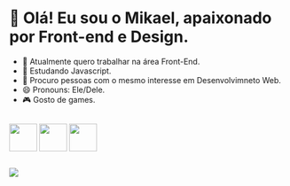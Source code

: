
<h1>👋 Olá! Eu sou o Mikael, apaixonado por Front-end e Design.</h1>

- 🔭 Atualmente quero trabalhar na área Front-End.
- 🌱 Estudando Javascript.
- 👯 Procuro pessoas com o mesmo interesse em Desenvolvimneto Web.
- 😄 Pronouns: Ele/Dele.
- 🎮 Gosto de games.

##

<div style="display: inline-blox">
  <img align="center" height="50" width="50" src="https://cdn.jsdelivr.net/gh/devicons/devicon@latest/icons/html5/html5-original-wordmark.svg" />
  <img align="center" height="50" width="50" src="https://cdn.jsdelivr.net/gh/devicons/devicon@latest/icons/css3/css3-original-wordmark.svg" />
  <img align="center" height="50" width="50" src="https://cdn.jsdelivr.net/gh/devicons/devicon@latest/icons/javascript/javascript-original.svg" />
</div> 

##

<a href="#" target="_blank"><img src="https://img.shields.io/badge/Instagram-E4405F?style=for-the-badge&logo=instagram&logoColor=white" target="_blank"></a>
